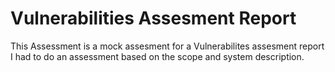 # Vulnerabilities Assesment Report
 This Assessment is a mock assesment for a Vulnerabilites assesment report I had to do an assessment based on the scope and system description.
